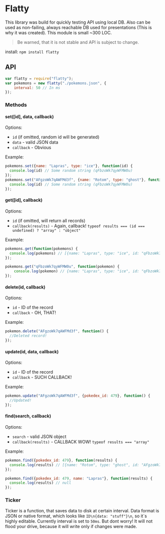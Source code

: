 # Flatty

This library was build for quickly testing API using local DB. Also can be used as non-failing, always reachable DB used for presentations (This is why it was created).
This module is small ~300 LOC.

> Be warned, that it is not stable and API is subject to change.

install: ```npm install flatty```

## API

```javascript
var flatty = require("flatty");
var pokemons = new flatty("./pokemons.json", {
    interval: 50 // In ms
});
```
### Methods

#### set([id], data, callback)

Options:

* ```id``` (if omitted, random id will be generated)
* ```data``` - valid JSON data
* ```callback``` - Obvious

Example:
```javascript
pokemons.set({name: "Lapras", type: "ice"}, function(id) {
  console.log(id) // Some random string (qFbzoWk7qyWFMW0u)
});
pokemons.set("AFgzoWk7qAWFMd3f", {name: "Rotom", type: "ghost"}, function(id) {
  console.log(id) // Some random string (qFbzoWk7qyWFMW0u)
});
```
#### get([id], callback)

Options:

* ```id``` (if omitted, will return all records)
* ```callback(results)``` - Again, callback! ```typeof results === (id === undefined) ? "array" : "object"```

Example:
```javascript
pokemons.get(function(pokemons) {
  console.log(pokemons) // [{name: "Lapras", type: "ice", id: "qFbzoWk7qyWFMW0u"},{name: "Rotom", type: "ghost", id: "AFgzoWk7qAWFMd3f"}]
});

pokemons.get("qFbzoWk7qyWFMW0u", function(pokemon) {
    console.log(pokemon) // {name: "Lapras", type: "ice", id: "qFbzoWk7qyWFMW0u"}
});
```

#### delete(id, callback)

Options:

* ```id``` - ID of the record
* ```callback``` - OH, THAT!

Example:

```javascript
pokemon.delete("AFgzoWk7qAWFMd3f", function() {
  //Deleted record!
});
```

#### update(id, data, callback)

Options:

* ```id``` - ID of the record
* ```callback``` - SUCH CALLBACK!

Example:

```javascript
pokemon.update("AFgzoWk7qAWFMd3f", {pokedex_id: 479}, function() {
  //Updated!
});
```

#### find(search, callback)

Options:

* ```search``` - valid JSON object
* ```callback(results)``` - CALLBACK WOW! ```typeof results === "array"```

Example:

```javascript
pokemon.find({pokedex_id: 479}, function(results) {
  console.log(results) // [{name: "Rotom", type: "ghost", id: "AFgzoWk7qAWFMd3f"}]
});

pokemon.find({pokedex_id: 479, name: "Lapras"}, function(results) {
  console.log(results) // null
});
```

### Ticker

Ticker is a function, that saves data to disk at certain interval. Data format is JSON or native format, which looks like `ID\n{data: "stuff"}\n`, so it\`s highly editable.
Currently interval is set to ```50ms```. But dont worry! It will not flood your drive, because it will write only if changes were made.
